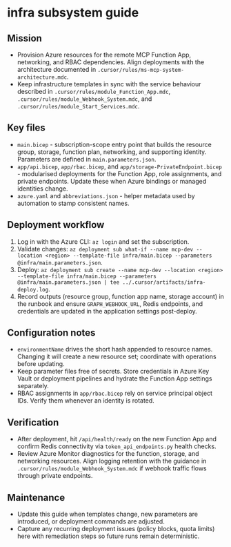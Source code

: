 # infra subsystem guide

## Mission
- Provision Azure resources for the remote MCP Function App, networking, and RBAC dependencies. Align deployments with the architecture documented in `.cursor/rules/ms-mcp-system-architecture.mdc`.
- Keep infrastructure templates in sync with the service behaviour described in `.cursor/rules/module_Function_App.mdc`, `.cursor/rules/module_Webhook_System.mdc`, and `.cursor/rules/module_Start_Services.mdc`.

## Key files
- `main.bicep` - subscription-scope entry point that builds the resource group, storage, function plan, networking, and supporting identity. Parameters are defined in `main.parameters.json`.
- `app/api.bicep`, `app/rbac.bicep`, and `app/storage-PrivateEndpoint.bicep` - modularised deployments for the Function App, role assignments, and private endpoints. Update these when Azure bindings or managed identities change.
- `azure.yaml` and `abbreviations.json` - helper metadata used by automation to stamp consistent names.

## Deployment workflow
1. Log in with the Azure CLI: `az login` and set the subscription.
2. Validate changes: `az deployment sub what-if --name mcp-dev --location <region> --template-file infra/main.bicep --parameters @infra/main.parameters.json`.
3. Deploy: `az deployment sub create --name mcp-dev --location <region> --template-file infra/main.bicep --parameters @infra/main.parameters.json | tee ../.cursor/artifacts/infra-deploy.log`.
4. Record outputs (resource group, function app name, storage account) in the runbook and ensure `GRAPH_WEBHOOK_URL`, Redis endpoints, and credentials are updated in the application settings post-deploy.

## Configuration notes
- `environmentName` drives the short hash appended to resource names. Changing it will create a new resource set; coordinate with operations before updating.
- Keep parameter files free of secrets. Store credentials in Azure Key Vault or deployment pipelines and hydrate the Function App settings separately.
- RBAC assignments in `app/rbac.bicep` rely on service principal object IDs. Verify them whenever an identity is rotated.

## Verification
- After deployment, hit `/api/health/ready` on the new Function App and confirm Redis connectivity via `token_api_endpoints.py` health checks.
- Review Azure Monitor diagnostics for the function, storage, and networking resources. Align logging retention with the guidance in `.cursor/rules/module_Webhook_System.mdc` if webhook traffic flows through private endpoints.

## Maintenance
- Update this guide when templates change, new parameters are introduced, or deployment commands are adjusted.
- Capture any recurring deployment issues (policy blocks, quota limits) here with remediation steps so future runs remain deterministic.
